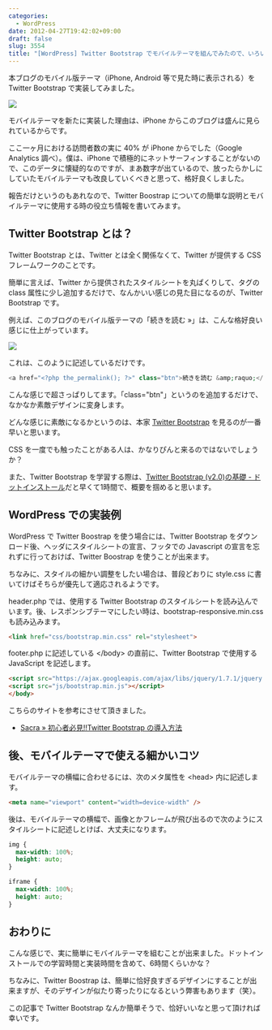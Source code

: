 ```yaml
---
categories:
  - WordPress
date: 2012-04-27T19:42:02+09:00
draft: false
slug: 3554
title: "[WordPress] Twitter Bootstrap でモバイルテーマを組んでみたので、いろいろとまとめてみた"
---
```


本ブログのモバイル版テーマ（iPhone, Android 等で見た時に表示される）を Twitter Bootstrap で実装してみました。

![](/images/2012/04/3554_1.png)

モバイルテーマを新たに実装した理由は、iPhone からこのブログは盛んに見られているからです。

ここ一ヶ月における訪問者数の実に 40% が iPhone からでした（Google Analytics 調べ）。僕は、iPhone で積極的にネットサーフィンすることがないので、このデータに懐疑的なのですが、まあ数字が出ているので、放ったらかしにしていたモバイルテーマも改良していくべきと思って、格好良くしました。

報告だけというのもあれなので、Twitter Boostrap についての簡単な説明とモバイルテーマに使用する時の役立ち情報を書いてみます。

## Twitter Bootstrap とは？

Twitter Bootstrap とは、Twitter とは全く関係なくて、Twitter が提供する CSS フレームワークのことです。

簡単に言えば、Twitter から提供されたスタイルシートを丸ぱくりして、タグの class 属性に少し追加するだけで、なんかいい感じの見た目になるのが、Twitter Bootstrap です。

例えば、このブログのモバイル版テーマの「続きを読む &raquo;」は、こんな格好良い感じに仕上がっています。

![](/images/2012/04/3554_2.png)

これは、このように記述しているだけです。

```php
<a href="<?php the_permalink(); ?>" class="btn">続きを読む &amp;raquo;</a>
```

こんな感じで超さっぱりしてます。「class="btn"」というのを追加するだけで、なかなか素敵デザインに変身します。

どんな感じに素敵になるかというのは、本家 [Twitter Bootstrap](http://twitter.github.com/bootstrap/) を見るのが一番早いと思います。

CSS を一度でも触ったことがある人は、かなりぴんと来るのではないでしょうか？

また、Twitter Bootstrap を学習する際は、[Twitter Bootstrap (v2.0)の基礎 - ドットインストール](http://dotinstall.com/lessons/basic_twitter_bootstrap_v2)だと早くて1時間で、概要を掴めると思います。

## WordPress での実装例

WordPress で Twitter Boostrap を使う場合には、Twitter Bootstrap をダウンロード後、ヘッダにスタイルシートの宣言、フッタでの Javascript の宣言を忘れずに行っておけば、Twitter Boostrap を使うことが出来ます。

ちなみに、スタイルの細かい調整をしたい場合は、普段どおりに style.css に書いてけばそちらが優先して適応されるようです。

header.php では、使用する Twitter Bootstrap のスタイルシートを読み込んでいます。後、レスポンシブテーマにしたい時は、bootstrap-responsive.min.css も読み込みます。

```html
<link href="css/bootstrap.min.css" rel="stylesheet">
```

footer.php に記述している &#60;/body&#62; の直前に、Twitter Bootstrap で使用する JavaScript を記述します。

```html
<script src="https://ajax.googleapis.com/ajax/libs/jquery/1.7.1/jquery.min.js"></script>
<script src="js/bootstrap.min.js"></script>
</body>
```

こちらのサイトを参考にさせて頂きました。

* [Sacra » 初心者必見!!Twitter Bootstrap の導入方法](http://yasuhirode.com/%E5%88%9D%E5%BF%83%E8%80%85%E5%BF%85%E8%A6%8Btwitter-bootstrap-%E3%81%AE%E5%B0%8E%E5%85%A5%E6%96%B9%E6%B3%95/)

## 後、モバイルテーマで使える細かいコツ

モバイルテーマの横幅に合わせるには、次のメタ属性を &#60;head&#62; 内に記述します。

```html
<meta name="viewport" content="width=device-width" />
```

後は、モバイルテーマの横幅で、画像とかフレームが飛び出るので次のようにスタイルシートに記述しとけば、大丈夫になります。

```css
img {
  max-width: 100%;
  height: auto;
}

iframe {
  max-width: 100%;
  height: auto;
}
```

## おわりに

こんな感じで、実に簡単にモバイルテーマを組むことが出来ました。ドットインストールでの学習時間と実装時間を含めて、6時間くらいかな？

ちなみに、Twitter Boostrap は、簡単に恰好良すぎるデザインにすることが出来ますが、そのデザインが似たり寄ったりになるという弊害もあります（笑）。

この記事で Twitter Bootstrap なんか簡単そうで、恰好いいなと思って頂ければ幸いです。
